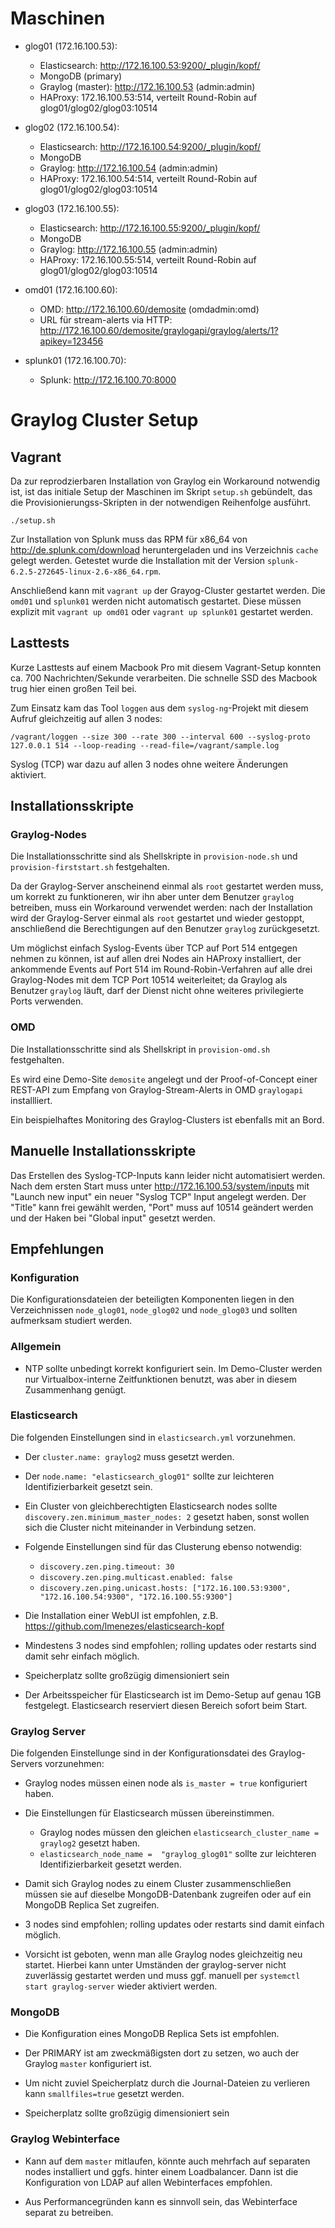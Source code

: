 # Maschinen

- glog01 (172.16.100.53):
  - Elasticsearch: http://172.16.100.53:9200/_plugin/kopf/
  - MongoDB (primary)
  - Graylog (master): http://172.16.100.53 (admin:admin)
  - HAProxy: 172.16.100.53:514, verteilt Round-Robin auf glog01/glog02/glog03:10514

- glog02 (172.16.100.54):
  - Elasticsearch: http://172.16.100.54:9200/_plugin/kopf/
  - MongoDB
  - Graylog: http://172.16.100.54 (admin:admin)
  - HAProxy: 172.16.100.54:514, verteilt Round-Robin auf glog01/glog02/glog03:10514

- glog03 (172.16.100.55):
  - Elasticsearch: http://172.16.100.55:9200/_plugin/kopf/
  - MongoDB
  - Graylog: http://172.16.100.55 (admin:admin)
  - HAProxy: 172.16.100.55:514, verteilt Round-Robin auf glog01/glog02/glog03:10514

- omd01 (172.16.100.60):
  - OMD: http://172.16.100.60/demosite (omdadmin:omd)
  - URL für stream-alerts via HTTP: http://172.16.100.60/demosite/graylogapi/graylog/alerts/1?apikey=123456

- splunk01 (172.16.100.70):
  - Splunk: http://172.16.100.70:8000


# Graylog Cluster Setup

## Vagrant

Da zur reprodzierbaren Installation von Graylog ein Workaround notwendig ist, ist das initiale Setup der Maschinen im Skript ```setup.sh``` gebündelt, das die Provisionierungss-Skripten in der notwendigen Reihenfolge ausführt.

```
./setup.sh
```

Zur Installation von Splunk muss das RPM für x86_64 von http://de.splunk.com/download heruntergeladen und ins Verzeichnis ```cache``` gelegt werden. Getestet wurde die Installation mit der Version ```splunk-6.2.5-272645-linux-2.6-x86_64.rpm```.

Anschließend kann mit ```vagrant up``` der Grayog-Cluster gestartet werden. Die ```omd01``` und ```splunk01``` werden nicht automatisch gestartet. Diese müssen explizit mit ```vagrant up omd01``` oder ```vagrant up splunk01``` gestartet werden.

## Lasttests

Kurze Lasttests auf einem Macbook Pro mit diesem Vagrant-Setup konnten ca. 700 Nachrichten/Sekunde verarbeiten. Die schnelle SSD des Macbook trug hier einen großen Teil bei.

Zum Einsatz kam das Tool ```loggen``` aus dem ```syslog-ng```-Projekt mit diesem Aufruf gleichzeitig auf allen 3 nodes:

```
/vagrant/loggen --size 300 --rate 300 --interval 600 --syslog-proto 127.0.0.1 514 --loop-reading --read-file=/vagrant/sample.log
```

Syslog (TCP) war dazu auf allen 3 nodes ohne weitere Änderungen aktiviert.

## Installationsskripte

### Graylog-Nodes

Die Installationsschritte sind als Shellskripte in ```provision-node.sh``` und ```provision-firststart.sh``` festgehalten.

Da der Graylog-Server anscheinend einmal als ```root``` gestartet werden muss, um korrekt zu funktioneren, wir ihn aber unter dem Benutzer ```graylog``` betreiben, muss ein Workaround verwendet werden: nach der Installation wird der Graylog-Server einmal als ```root``` gestartet und wieder gestoppt, anschließend die Berechtigungen auf den Benutzer ```graylog``` zurückgesetzt.

Um möglichst einfach Syslog-Events über TCP auf Port 514 entgegen nehmen zu können, ist auf allen drei Nodes ain HAProxy installiert, der ankommende Events auf Port 514 im Round-Robin-Verfahren auf alle drei Graylog-Nodes mit dem TCP Port 10514 weiterleitet; da Graylog als Benutzer ```graylog``` läuft, darf der Dienst nicht ohne weiteres privilegierte Ports verwenden. 

### OMD

Die Installationsschritte sind als Shellskript in ```provision-omd.sh``` festgehalten.

Es wird eine Demo-Site ```demosite``` angelegt und der Proof-of-Concept einer REST-API zum Empfang von Graylog-Stream-Alerts in OMD ```graylogapi``` installliert.

Ein beispielhaftes Monitoring des Graylog-Clusters ist ebenfalls mit an Bord.

## Manuelle Installationsskripte

Das Erstellen des Syslog-TCP-Inputs kann leider nicht automatisiert werden. Nach dem ersten Start muss unter http://172.16.100.53/system/inputs mit "Launch new input" ein neuer "Syslog TCP" Input angelegt werden. Der "Title" kann frei gewählt werden, "Port" muss auf 10514 geändert werden und der Haken bei "Global input" gesetzt werden.

## Empfehlungen

### Konfiguration

Die Konfigurationsdateien der beteiligten Komponenten liegen in den Verzeichnissen ```node_glog01```, ```node_glog02``` und ```node_glog03``` und sollten aufmerksam studiert werden.

### Allgemein

- NTP sollte unbedingt korrekt konfiguriert sein. Im Demo-Cluster werden nur Virtualbox-interne Zeitfunktionen benutzt, was aber in diesem Zusammenhang genügt.

### Elasticsearch

Die folgenden Einstellungen sind in ```elasticsearch.yml``` vorzunehmen.

- Der ```cluster.name: graylog2``` muss gesetzt werden.

- Der ```node.name: "elasticsearch_glog01"``` sollte zur leichteren Identifizierbarkeit gesetzt sein.

- Ein Cluster von gleichberechtigten Elasticsearch nodes sollte  ```discovery.zen.minimum_master_nodes: 2``` gesetzt haben, sonst wollen sich die Cluster nicht miteinander in Verbindung setzen.

- Folgende Einstellungen sind für das Clusterung ebenso notwendig:
  - ```discovery.zen.ping.timeout: 30```
  - ```discovery.zen.ping.multicast.enabled: false```
  - ```discovery.zen.ping.unicast.hosts: ["172.16.100.53:9300", "172.16.100.54:9300", "172.16.100.55:9300"]```

- Die Installation einer WebUI ist empfohlen, z.B. https://github.com/lmenezes/elasticsearch-kopf

- Mindestens 3 nodes sind empfohlen; rolling updates oder restarts sind damit sehr einfach möglich.

- Speicherplatz sollte großzügig dimensioniert sein

- Der Arbeitsspeicher für Elasticsearch ist im Demo-Setup auf genau 1GB festgelegt. Elasticsearch reserviert diesen Bereich sofort beim Start.

### Graylog Server

Die folgenden Einstellunge sind in der Konfigurationsdatei des Graylog-Servers vorzunehmen:

- Graylog nodes müssen einen node als ```is_master = true``` konfiguriert haben.

- Die Einstellungen für Elasticsearch müssen übereinstimmen.
  - Graylog nodes müssen den gleichen ```elasticsearch_cluster_name = graylog2``` gesetzt haben.
  - ```elasticsearch_node_name =  "graylog_glog01"``` sollte zur leichteren Identifizierbarkeit gesetzt werden.

- Damit sich Graylog nodes zu einem Cluster zusammenschließen müssen sie auf dieselbe MongoDB-Datenbank zugreifen oder auf ein MongoDB Replica Set zugreifen.

- 3 nodes sind empfohlen; rolling updates oder restarts sind damit einfach möglich.

- Vorsicht ist geboten, wenn man alle Graylog nodes gleichzeitig neu startet. Hierbei kann unter Umständen der graylog-server nicht zuverlässig gestartet werden und muss ggf. manuell per ```systemctl start graylog-server``` wieder aktiviert werden.

### MongoDB

- Die Konfiguration eines MongoDB Replica Sets ist empfohlen.

- Der PRIMARY ist am zweckmäßigsten dort zu setzen, wo auch der Graylog ```master``` konfiguriert ist.

- Um nicht zuviel Speicherplatz durch die Journal-Dateien zu verlieren kann ```smallfiles=true``` gesetzt werden.

- Speicherplatz sollte großzügig dimensioniert sein

### Graylog Webinterface

- Kann auf dem ```master``` mitlaufen, könnte auch mehrfach auf separaten nodes installiert und ggfs. hinter einem Loadbalancer. Dann ist die Konfiguration von LDAP auf allen Webinterfaces empfohlen.

- Aus Performancegründen kann es sinnvoll sein, das Webinterface separat zu betreiben.

